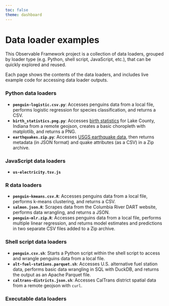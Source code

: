 ```yaml
---
toc: false
theme: dashboard
---
```


# Data loader examples

This Observable Framework project is a collection of data loaders, grouped by loader type (e.g. Python, shell script, JavaScript, etc.), that can be quickly explored and reused. 

Each page shows the contents of the data loaders, and includes live example code for accessing data loader outputs.

### Python data loaders

- **`penguin-logistic.csv.py`**: Accesses penguins data from a local file, performs logistic regression for species classification, and returns a CSV.
- **`birth_statistics.png.py`**: Accesses [birth statistics](https://catalog.data.gov/dataset/birth-statistics-a76a6) for Lake County, Indiana from a remote geojson, creates a basic choropleth with matplotlib, and returns a PNG. 
- **`earthquakes.zip.py`**: Accesses [USGS earthquake data](https://earthquake.usgs.gov/earthquakes/feed/v1.0/summary/all_day.geojson), then returns metadata (in JSON format) and quake attributes (as a CSV) in a Zip archive.  

### JavaScript data loaders

- **`us-electricity.tsv.js`**

### R data loaders

- **`penguin-kmeans.csv.R`**: Accesses penguins data from a local file, performs k-means clustering, and returns a CSV. 
- **`salmon.json.R`**: Scrapes data from the Columbia River DART website, performs data wrangling, and returns a JSON.
- **`penguin-mlr.zip.R`**: Accesses penguins data from a local file, performs multiple linear regression, and returns model estimates and predictions in two separate CSV files added to a Zip archive. 

### Shell script data loaders

- **`penguin.csv.sh`**: Starts a Python script within the shell script to access and wrangle penguins data from a local file.
- **`alt-fuel-stations.parquet.sh`**: Accesses U.S. alternative fuel station data, performs basic data wrangling in SQL with DuckDB, and returns the output as an Apache Parquet file. 
- **`caltrans-districts.json.sh`**: Accesses CalTrans district spatial data from a remote geojson with `curl`.

### Executable data loaders

